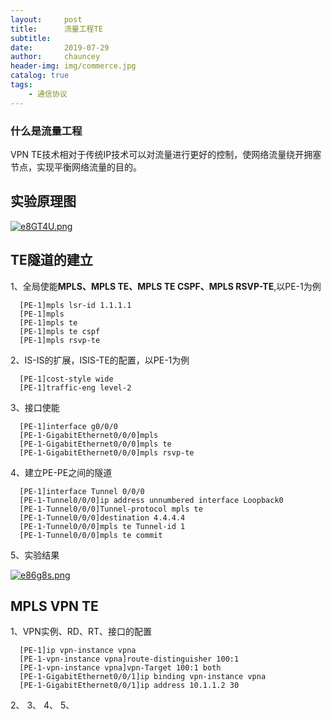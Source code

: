 ```yaml
---
layout:     post
title:      流量工程TE
subtitle:   
date:       2019-07-29
author:     chauncey
header-img: img/commerce.jpg
catalog: true
tags:
    - 通信协议
---
```



### 什么是流量工程

VPN TE技术相对于传统IP技术可以对流量进行更好的控制，使网络流量绕开拥塞节点，实现平衡网络流量的目的。

## 实验原理图

[![e8GT4U.png](https://s2.ax1x.com/2019/07/29/e8GT4U.png)](https://imgchr.com/i/e8GT4U)

## TE隧道的建立

1、全局使能**MPLS、MPLS TE、MPLS TE CSPF、MPLS RSVP-TE**,以PE-1为例
    
      [PE-1]mpls lsr-id 1.1.1.1
      [PE-1]mpls
      [PE-1]mpls te
      [PE-1]mpls te cspf
      [PE-1]mpls rsvp-te
      
2、IS-IS的扩展，ISIS-TE的配置，以PE-1为例

      [PE-1]cost-style wide
      [PE-1]traffic-eng level-2
      
3、接口使能

      [PE-1]interface g0/0/0
      [PE-1-GigabitEthernet0/0/0]mpls
      [PE-1-GigabitEthernet0/0/0]mpls te
      [PE-1-GigabitEthernet0/0/0]mpls rsvp-te
      
4、建立PE-PE之间的隧道

      [PE-1]interface Tunnel 0/0/0
      [PE-1-Tunnel0/0/0]ip address unnumbered interface Loopback0
      [PE-1-Tunnel0/0/0]Tunnel-protocol mpls te
      [PE-1-Tunnel0/0/0]destination 4.4.4.4
      [PE-1-Tunnel0/0/0]mpls te Tunnel-id 1
      [PE-1-Tunnel0/0/0]mpls te commit
      
5、实验结果

[![e86g8s.png](https://s2.ax1x.com/2019/07/29/e86g8s.png)](https://imgchr.com/i/e86g8s)

## MPLS VPN TE

1、VPN实例、RD、RT、接口的配置

      [PE-1]ip vpn-instance vpna
      [PE-1-vpn-instance vpna]route-distinguisher 100:1
      [PE-1-vpn-instance vpna]vpn-Target 100:1 both
      [PE-1-GigabitEthernet0/0/1]ip binding vpn-instance vpna
      [PE-1-GigabitEthernet0/0/1]ip address 10.1.1.2 30

2、
3、
4、
5、




